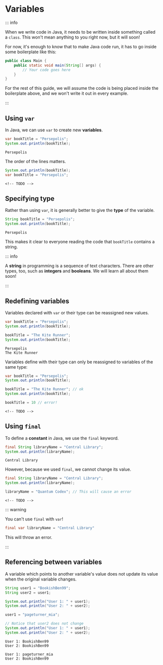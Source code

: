 # Variables

<Vimeo id="123" />

::: info

When we write code in Java, it needs to be written inside something called a
`class`. This won't mean anything to you right now, but it will soon!

For now, it's enough to know that to make Java code run, it has to go inside
some boilerplate like this:

```java
public class Main {
    public static void main(String[] args) {
        // Your code goes here
    }
}
```

For the rest of this guide, we will assume the code is being placed inside the
boilerplate above, and we won't write it out in every example.

:::

## Using `var`

In Java, we can use `var` to create new **variables**.

```java
var bookTitle = "Persepolis";
System.out.println(bookTitle);
```

```
Persepolis
```

The order of the lines matters.

```java
System.out.println(bookTitle);
var bookTitle = "Persepolis";
```

```
<!-- TODO -->
```

## Specifying type

Rather than using `var`, it is generally better to give the **type** of the
variable.

```java
String bookTitle = "Persepolis";
System.out.println(bookTitle);
```

```
Persepolis
```

This makes it clear to everyone reading the code that `bookTitle` contains a
string.

::: info

A **string** in programming is a sequence of text characters. There are other
types, too, such as **integers** and **booleans**. We will learn all about them
soon!

:::

## Redefining variables

Variables declared with `var` or their type can be reassigned new values.

```java
var bookTitle = "Persepolis";
System.out.println(bookTitle);

bookTitle = "The Kite Runner";
System.out.println(bookTitle);
```

```
Persepolis
The Kite Runner
```

Variables define with their type can only be reassigned to variables of the same
type:

```java
var bookTitle = "Persepolis";
System.out.println(bookTitle);

bookTitle = "The Kite Runner"; // ok
System.out.println(bookTitle);

bookTitle = 10 // error!
```

```
<!-- TODO -->
```

## Using `final`

To define a **constant** in Java, we use the `final` keyword.

```java
final String libraryName = "Central Library";
System.out.println(libraryName);
```

```
Central Library
```

However, because we used `final`, we cannot change its value.

```java
final String libraryName = "Central Library";
System.out.println(libraryName);

libraryName = "Quantum Codex"; // This will cause an error
```

```
<!-- TODO -->
```

::: warning

You can't use `final` with `var`!

```java
final var libraryName = "Central Library"
```

This will throw an error.

:::

## Referencing between variables

A variable which points to another variable's value does not update its value
when the original variable changes.

```java
String user1 = "BookishBen99";
String user2 = user1;

System.out.println("User 1: " + user1);
System.out.println("User 2: " + user2);

user1 = "pageturner_mia";

// Notice that user2 does not change
System.out.println("User 1: " + user1);
System.out.println("User 2: " + user2);
```

```
User 1: BookishBen99
User 2: BookishBen99

User 1: pageturner_mia
User 2: BookishBen99
```
